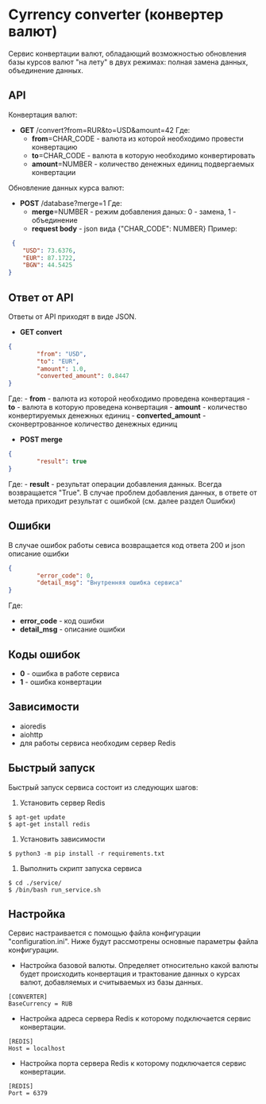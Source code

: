 # Cyrrency converter (конвертер валют)
Сервис конвертации валют, обладающий возможностью обновления базы курсов валют "на лету" в двух режимах: полная замена данных, объединение данных.

## API
Конвертация валют:
- **GET** /convert?from=RUR&to=USD&amount=42
Где:
	- **from**=CHAR_CODE - валюта из которой необходимо провести конвертацию
	- **to**=CHAR_CODE - валюта в которую необходимо конвертировать
	- **amount**=NUMBER - количество денежных единиц подвергаемых конвертации

Обновление данных курса валют:
- **POST** /database?merge=1
Где:
	- **merge**=NUMBER - режим добавления даных: 0 - замена, 1 - объединение
	- **request body** - json вида {"CHAR_CODE": NUMBER} 
	Пример:
```json
 {
    "USD": 73.6376,
    "EUR": 87.1722,
    "BGN": 44.5425
}
```

## Ответ от API
Ответы от API приходят в виде JSON.
- **GET convert**
```json
{
  		"from": "USD",
  		"to": "EUR",
  		"amount": 1.0,
  		"converted_amount": 0.8447
}
```
Где:
	- **from** - валюта из которой необходимо проведена конвертация
	- **to** - валюта в которую проведена конвертация
	- **amount** - количество конвертируемых денежных единиц
	- **converted_amount** - сконвертрованное количество денежных единиц

- **POST merge**
```json
{
  		"result": true
}
```
Где:
	- **result** - результат операции добавления данных. Всегда возвращается "True". В случае проблем добавления данных, в ответе от метода приходит результат с ошибкой (см. далее раздел Ошибки)

## Ошибки
В случае ошибок работы севиса возвращается код ответа 200 и json описание ошибки
```json
{
		"error_code": 0,
		"detail_msg": "Внутренняя ошибка сервиса" 
}
```
Где:
- **error_code** - код ошибки
- **detail_msg** - описание ошибки

## Коды ошибок
- **0** - ошибка в работе сервиса
- **1** - ошибка конвертации

## Зависимости
- aioredis
- aiohttp
- для работы сервиса необходим сервер Redis

## Быстрый запуск
Быстрый запуск сервиса состоит из следующих шагов:
1. Установить сервер Redis
```
$ apt-get update
$ apt-get install redis
```
1. Установить зависимости
```
$ python3 -m pip install -r requirements.txt
```
1. Выполнить скрипт запуска сервиса
```
$ cd ./service/
$ /bin/bash run_service.sh
```

## Настройка
Сервис настраивается с помощью файла конфигурации "configuration.ini". Ниже будут рассмотрены основные параметры файла конфигурации.
- Настройка базовой валюты. Определяет относительно какой валюты будет происходить конвертация и трактование данных о курсах валют, добавляемых и считываемых из базы данных.
```
[CONVERTER]
BaseCurrency = RUB
```
- Настройка адреса сервера Redis к которому подключается сервис конвертации.
```
[REDIS]
Host = localhost
```
- Настройка порта сервера Redis к которому подключается сервис конвертации.
```
[REDIS]
Port = 6379
```